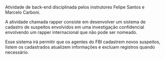 Atividade de back-end disciplinada pelos instrutores Felipe Santos e Marcelo Carboni.

A atividade chamada rapper consiste em desenvolver um sistema de cadastro de suspeitos envolvidos em uma investigação confidencial envolvendo um rapper internacional que não pode ser nomeado. 

Esse sistema irá permitir que os agentes do FBI cadastrem novos suspeitos, listem os cadastrados atualizem informações e excluam registros quando necessário.